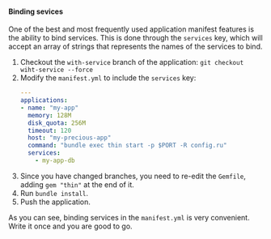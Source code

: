 #### Binding sevices

One of the best and most frequently used application manifest features is the ability to bind services.
This is done through the `services` key, which will accept an array of strings that represents the names of the services to bind.

1. Checkout the `with-service` branch of the application: `git checkout wiht-service --force`
2. Modify the `manifest.yml` to include the `services` key:
    ```yaml
    ---
    applications:
    - name: "my-app"
      memory: 128M
      disk_quota: 256M
      timeout: 120
      host: "my-precious-app"
      command: "bundle exec thin start -p $PORT -R config.ru"
      services:
        - my-app-db
    ```
3. Since you have changed branches, you need to re-edit the `Gemfile`, adding `gem "thin"` at the end of it.
4. Run `bundle install`.
3. Push the application.

As you can see, binding services in the `manifest.yml` is very convenient. Write it once and you are good to go.
